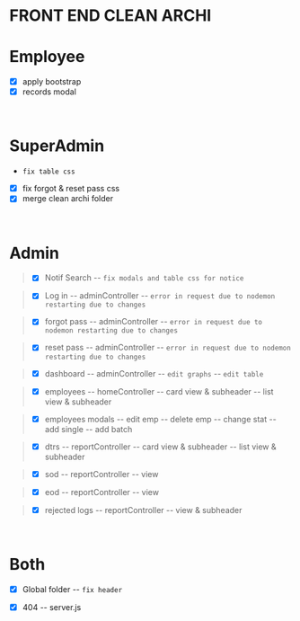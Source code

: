 # **FRONT END CLEAN ARCHI**

# Employee
- [x] apply bootstrap
- [x] records modal

<br>

# SuperAdmin
- `fix table css`
- [x] fix forgot & reset pass css
- [x] merge clean archi folder

<br>

# Admin
>- [x] Notif Search
-- `fix modals and table css for notice`

>- [x] Log in 
-- adminController
-- `error in request due to nodemon restarting due to changes`

>- [x] forgot pass 
-- adminController
-- `error in request due to nodemon restarting due to changes`

>- [x] reset pass 
-- adminController
-- `error in request due to nodemon restarting due to changes`

>- [x] dashboard
-- adminController
-- `edit graphs`
-- `edit table`

>- [x] employees
-- homeController
-- card view & subheader
-- list view & subheader

>- [x] employees modals
-- edit emp
-- delete emp
-- change stat
-- add single
-- add batch

>- [x] dtrs 
-- reportController
-- card view & subheader
-- list view & subheader

>- [x] sod
-- reportController
-- view 

>- [x] eod
-- reportController
-- view 

>- [x] rejected logs
-- reportController
-- view & subheader

<br>

# Both
- [x] Global folder
-- `fix header`

- [x] 404
-- server.js